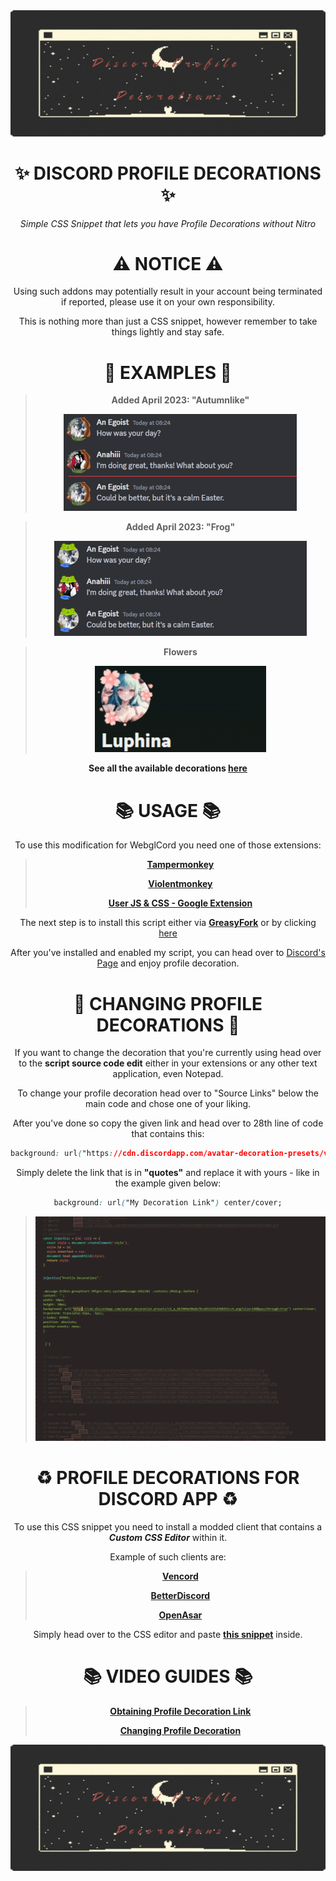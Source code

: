 <div align="center">

<img src="Source%20Images/icon.jpg">

# ✨ DISCORD PROFILE DECORATIONS ✨



*Simple CSS Snippet that lets you have Profile Decorations without Nitro*



#  ⚠ NOTICE ⚠

Using such addons may potentially result in your account being terminated if reported, please use it on your own responsibility.

This is nothing more than just a CSS snippet, however remember to take things lightly and stay safe.


# 🔔 EXAMPLES 🔔

> **Added April 2023: "Autumnlike"**
> 
>  <img src="Source%20Images/example1.gif">

> **Added April 2023: "Frog"**
> 
>  <img src="Source%20Images/example2.gif">
  
> **Flowers**
>
> <img src="Source%20Images/example3.gif">

**See all the available decorations [here](https://github.com/LowOnGravity/DiscordProfileDecorations/tree/main/Source%20Images)**

# 📚 USAGE 📚


To use this modification for WebglCord you need one of those extensions:

> **[Tampermonkey](https://www.tampermonkey.net/)**
>
> **[Violentmonkey](https://violentmonkey.github.io/)**
>
> **[User JS & CSS - Google Extension](https://chrome.google.com/webstore/detail/user-javascript-and-css/nbhcbdghjpllgmfilhnhkllmkecfmpld)**


The next step is to install this script either via **[GreasyFork](https://greasyfork.org/en/scripts/457845-profile-decoration-script)** or by clicking [here](https://github.com/LowOnGravity/DiscordProfileDecorations/raw/main/Script/Profile%20Decoration%20Script.user.js)

After you've installed and enabled my script, you can head over to [Discord's Page](https://discord.com/channels/@me) and enjoy profile decoration.

# 👻 **CHANGING PROFILE DECORATIONS** 👻


If you want to change the decoration that you're currently using head over to the **script source code edit** either in your extensions
or any other text application, even Notepad.



To change your profile decoration head over to "Source Links" below the main code and chose one of your liking.

After you've done so copy the given link and head over to 28th line of code that contains this:

```css
background: url("https://cdn.discordapp.com/avatar-decoration-presets/v2_a_683904e98e8e7bca912125d360293cc6.png?size=160&passthrough=true") center/cover;
```

Simply delete the link that is in **"quotes"** and replace it with yours - like in the example given below:

```css
background: url("My Decoration Link") center/cover;
```

>  <img src="Source%20Images/vsc.png">

# ♻ PROFILE DECORATIONS FOR DISCORD APP ♻

To use this CSS snippet you need to install a modded client that contains a ***Custom CSS Editor*** within it.

Example of such clients are:

> **[Vencord](https://github.com/Vendicated/Vencord)**
> 
> **[BetterDiscord](https://betterdiscord.app/)**
>
> **[OpenAsar](https://openasar.dev/)**

Simply head over to the CSS editor and paste **[this snippet](https://github.com/LowOnGravity/DiscordProfileDecorations/blob/main/Script/snippet.css)** inside.

# 📚 VIDEO GUIDES 📚

> **[Obtaining Profile Decoration Link](https://youtu.be/EShWttIct4U)**
>
> **[Changing Profile Decoration](https://youtu.be/LpIoztTailw)**

  
  <img src="Source%20Images/icon.jpg">
  
</div>

